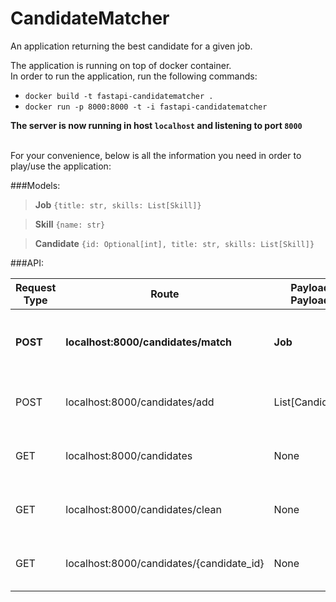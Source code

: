 # CandidateMatcher

An application returning the best candidate for a given job.

The application is running on top of docker container. <br/>
In order to run the application, run the following commands: <br/>
- ```docker build -t fastapi-candidatematcher .```
- ```docker run -p 8000:8000 -t -i fastapi-candidatematcher```

**The server is now running in host ```localhost``` and listening to port ```8000```**

<br/>
For your convenience, below is all the information you need in order to play/use the application:


###Models:

> **Job**
```{title: str, skills: List[Skill]}```

> **Skill**
```{name: str}```

> **Candidate**
```{id: Optional[int], title: str, skills: List[Skill]}```

###API:

| Request Type | Route                                    | Payload Payload | Response                            | Description                                           |
|--------------|------------------------------------------|-----------------|-------------------------------------|-------------------------------------------------------|
| **POST**     | **localhost:8000/candidates/match**      | **Job**         | **List[Candidate]**                 | **Return the candidates that best fit the given job** |
| POST         | localhost:8000/candidates/add            | List[Candidate] | dict[str, List[Candidate]]          | Add the given candidates to the DB                    |
| GET          | localhost:8000/candidates                | None            | List[Candidate]                     | Return the candidates stored in the DB                |
| GET          | localhost:8000/candidates/clean          | None            | str representing success or failure | Cleans all the candidates from the DB                 |
| GET          | localhost:8000/candidates/{candidate_id} | None            | str representing success or failure | Removes the candidate from the DB                     |
